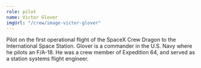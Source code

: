 ```yaml
---
role: pilot
name: Victor Glover
imgUrl: "/crew/image-victor-glover"
---
```


Pilot on the first operational flight of the SpaceX Crew Dragon to the
International Space Station. Glover is a commander in the U.S. Navy where
he pilots an F/A-18. He was a crew member of Expedition 64, and served as a
station systems flight engineer.
